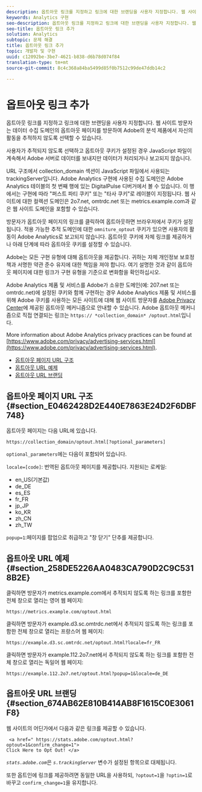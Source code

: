 ```yaml
---
description: 옵트아웃 링크를 지정하고 링크에 대한 브랜딩을 사용자 지정합니다. 웹 사이트 방문자는 데이터 수집 도메인의 옵트아웃 페이지를 방문하여 Adobe의 분석 제품에서 자신의 활동을 추적하지 않도록 선택할 수 있습니다.
keywords: Analytics 구현
seo-description: 옵트아웃 링크를 지정하고 링크에 대한 브랜딩을 사용자 지정합니다. 웹 사이트 방문자는 데이터 수집 도메인의 옵트아웃 페이지를 방문하여 Adobe의 분석 제품에서 자신의 활동을 추적하지 않도록 선택할 수 있습니다.
seo-title: 옵트아웃 링크 추가
solution: Analytics
subtopic: 문제 해결
title: 옵트아웃 링크 추가
topic: 개발자 및 구현
uuid: c12092be-3be7-4621-b838-d6b78d074f84
translation-type: tm+mt
source-git-commit: 8c4c368a84ba5499d85f0b7512c99de47ddb14c2

---
```



# 옵트아웃 링크 추가

옵트아웃 링크를 지정하고 링크에 대한 브랜딩을 사용자 지정합니다. 웹 사이트 방문자는 데이터 수집 도메인의 옵트아웃 페이지를 방문하여 Adobe의 분석 제품에서 자신의 활동을 추적하지 않도록 선택할 수 있습니다.

사용자가 추적되지 않도록 선택하고 옵트아웃 쿠키가 설정된 경우 JavaScript 파일이 계속해서 Adobe 서버로 데이터를 보내지만 데이터가 처리되거나 보고되지 않습니다.

URL 구조에서 collection_domain 섹션이 JavaScript 파일에서 사용되는 trackingServer입니다. Adobe Analytics 구현에 사용된 수집 도메인은 Adobe Analytics 테이블의 첫 번째 행에 있는 DigitalPulse 디버거에서 볼 수 있습니다. 이 행에서는 구현에 따라 "퍼스트 파티 쿠키" 또는 "타사 쿠키"로 레이블이 지정됩니다. 웹 사이트에 대한 컬렉션 도메인은 2o7.net, omtrdc.net 또는 metrics.example.com과 같은 웹 사이트 도메인을 포함할 수 있습니다.

방문자가 옵트아웃 페이지의 링크를 클릭하여 옵트아웃하면 브라우저에서 쿠키가 설정됩니다. 적용 가능한 추적 도메인에 대한 `omniture_optout` 쿠키가 있으면 사용자의 활동이 Adobe Analytics로 보고되지 않습니다. 옵트아웃 쿠키에 자체 링크를 제공하거나 아래 단계에 따라 옵트아웃 쿠키를 설정할 수 있습니다.

Adobe는 모든 구현 유형에 대해 옵트아웃을 제공합니다. 귀하는 자체 개인정보 보호정책과 서명한 약관 준수 유지에 대한 책임을 져야 합니다. 여기 설명한 것과 같이 옵트아웃 페이지에 대한 링크가 구현 유형을 기준으로 변화함을 확인하십시오.

Adobe Analytics 제품 및 서비스를 Adobe가 소유한 도메인(예: 207.net 또는 omtrdc.net)에 설정된 쿠키와 함께 구현하는 경우 Adobe Analytics 제품 및 서비스를 위해 Adobe 쿠키를 사용하는 모든 사이트에 대해 웹 사이트 방문자를 [Adobe Privacy Center](https://www.adobe.com/privacy/opt-out.html)에 제공된 옵트아웃 메커니즘으로 안내할 수 있습니다. Adobe 옵트아웃 메커니즘으로 직접 연결되는 링크는 `https:// *collection_domain* /optout.html`입니다.

More information about Adobe Analytics privacy practices can be found at [https://www.adobe.com/privacy/advertising-services.html](https://www.adobe.com/privacy/advertising-services.html).

* [옵트아웃 페이지 URL 구조](/help/implement/js-implementation/data-collection/opt-out-link.md#section_E0462428D2E440E7863E24D2F6DBF748)
* [옵트아웃 URL 예제](/help/implement/js-implementation/data-collection/opt-out-link.md#section_258DE5226AA0483CA790D2C9C5318B2E)
* [옵트아웃 URL 브랜딩](/help/implement/js-implementation/data-collection/opt-out-link.md#section_674AB62E810B414AB8F1615C0E3061F8)

## 옵트아웃 페이지 URL 구조 {#section_E0462428D2E440E7863E24D2F6DBF748}

옵트아웃 페이지는 다음 URL에 있습니다.

```
https://collection_domain/optout.html[?optional_parameters]
```

`optional_parameters`에는 다음이 포함되어 있습니다.

`locale=[code]`: 번역된 옵트아웃 페이지를 제공합니다. 지원되는 로케일:

* en_US(기본값)
* de_DE
* es_ES
* fr_FR
* jp_JP
* ko_KR
* zh_CN
* zh_TW

`popup=1`:페이지를 팝업으로 취급하고 "창 닫기" 단추를 제공합니다.

## 옵트아웃 URL 예제 {#section_258DE5226AA0483CA790D2C9C5318B2E}

클릭하면 방문자가 metrics.example.com에서 추적되지 않도록 하는 링크를 포함한 전체 창으로 열리는 영어 웹 페이지:

```
https://metrics.example.com/optout.html
```

클릭하면 방문자가 example.d3.sc.omtrdc.net에서 추적되지 않도록 하는 링크를 포함한 전체 창으로 열리는 프랑스어 웹 페이지:

```
https://example.d3.sc.omtrdc.net/optout.html?locale=fr_FR
```

클릭하면 방문자가 example.112.2o7.net에서 추적되지 않도록 하는 링크를 포함한 전체 창으로 열리는 독일어 웹 페이지:

```
https://example.112.2o7.net/optout.html?popup=1&locale=de_DE
```

## 옵트아웃 URL 브랜딩 {#section_674AB62E810B414AB8F1615C0E3061F8}

웹 사이트의 어딘가에서 다음과 같은 링크를 제공할 수 있습니다.

```
 <a href=" https://stats.adobe.com/optout.html?optout=1&confirm_change=1">
Click Here to Opt Out! </a>
```

  *`stats.adobe.com`*&#x200B;은 *`s.trackingServer`* 변수가 설정된 항목으로 대체됩니다.

또한 옵트인에 링크를 제공하려면 동일한 URL을 사용하되, `?optout=1`을 `?optin=1`로 바꾸고 `confirm_change=1`을 유지합니다.
